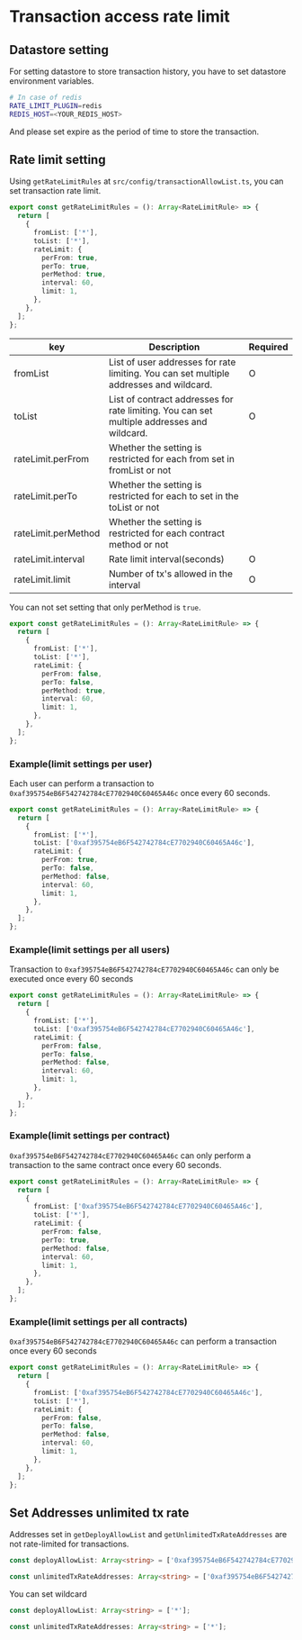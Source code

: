 # Transaction access rate limit

## Datastore setting
For setting datastore to store transaction history, you have to set datastore environment variables.

```bash
# In case of redis
RATE_LIMIT_PLUGIN=redis
REDIS_HOST=<YOUR_REDIS_HOST>
```

And please set expire as the period of time to store the transaction.

## Rate limit setting
Using `getRateLimitRules` at `src/config/transactionAllowList.ts`, you can set transaction rate limit.

```typescript
export const getRateLimitRules = (): Array<RateLimitRule> => {
  return [
    {
      fromList: ['*'],
      toList: ['*'],
      rateLimit: {
        perFrom: true,
        perTo: true,
        perMethod: true,
        interval: 60,
        limit: 1,
      },
    },
  ];
};
```

| key  |  Description | Required |
| ---- | ---- | ---- |
|  fromList  |  List of user addresses for rate limiting. You can set multiple addresses and wildcard.  | O |
|  toList  |  List of contract addresses for rate limiting. You can set multiple addresses and wildcard.  | O |
|  rateLimit.perFrom  |  Whether the setting is restricted for each from set in fromList or not  | |
|  rateLimit.perTo  |  Whether the setting is restricted for each to set in the toList or not  | |
|  rateLimit.perMethod  |  Whether the setting is restricted for each contract method or not  | |
|  rateLimit.interval  |  Rate limit interval(seconds)  | O |
|  rateLimit.limit  |  Number of tx's allowed in the interval  | O |

You can not set setting that only perMethod is `true`.
```typescript
export const getRateLimitRules = (): Array<RateLimitRule> => {
  return [
    {
      fromList: ['*'],
      toList: ['*'],
      rateLimit: {
        perFrom: false,
        perTo: false,
        perMethod: true,
        interval: 60,
        limit: 1,
      },
    },
  ];
};
```

### Example(limit settings per user)
Each user can perform a transaction to `0xaf395754eB6F542742784cE7702940C60465A46c` once every 60 seconds.

```typescript
export const getRateLimitRules = (): Array<RateLimitRule> => {
  return [
    {
      fromList: ['*'],
      toList: ['0xaf395754eB6F542742784cE7702940C60465A46c'],
      rateLimit: {
        perFrom: true,
        perTo: false,
        perMethod: false,
        interval: 60,
        limit: 1,
      },
    },
  ];
};
```

### Example(limit settings per all users)
Transaction to `0xaf395754eB6F542742784cE7702940C60465A46c` can only be executed once every 60 seconds

```typescript
export const getRateLimitRules = (): Array<RateLimitRule> => {
  return [
    {
      fromList: ['*'],
      toList: ['0xaf395754eB6F542742784cE7702940C60465A46c'],
      rateLimit: {
        perFrom: false,
        perTo: false,
        perMethod: false,
        interval: 60,
        limit: 1,
      },
    },
  ];
};
```

### Example(limit settings per contract)
`0xaf395754eB6F542742784cE7702940C60465A46c` can only perform a transaction to the same contract once every 60 seconds.
```typescript
export const getRateLimitRules = (): Array<RateLimitRule> => {
  return [
    {
      fromList: ['0xaf395754eB6F542742784cE7702940C60465A46c'],
      toList: ['*'],
      rateLimit: {
        perFrom: false,
        perTo: true,
        perMethod: false,
        interval: 60,
        limit: 1,
      },
    },
  ];
};
```

### Example(limit settings per all contracts)
`0xaf395754eB6F542742784cE7702940C60465A46c` can perform a transaction once every 60 seconds

```typescript
export const getRateLimitRules = (): Array<RateLimitRule> => {
  return [
    {
      fromList: ['0xaf395754eB6F542742784cE7702940C60465A46c'],
      toList: ['*'],
      rateLimit: {
        perFrom: false,
        perTo: false,
        perMethod: false,
        interval: 60,
        limit: 1,
      },
    },
  ];
};
```

## Set Addresses unlimited tx rate
Addresses set in `getDeployAllowList` and `getUnlimitedTxRateAddresses` are not rate-limited for transactions.

```typescript
const deployAllowList: Array<string> = ['0xaf395754eB6F542742784cE7702940C60465A46c'];

const unlimitedTxRateAddresses: Array<string> = ['0xaf395754eB6F542742784cE7702940C60465A46a'];
```

You can set wildcard
```typescript
const deployAllowList: Array<string> = ['*'];

const unlimitedTxRateAddresses: Array<string> = ['*'];
```